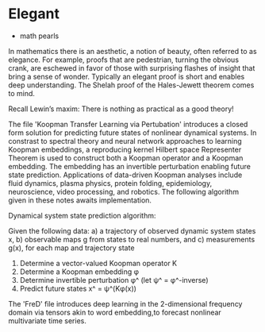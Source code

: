 # Elegant
- math pearls

In mathematics there is an aesthetic, a notion of beauty, often referred to as elegance.  For example, proofs that are pedestrian, turning the obvious crank, are eschewed in favor of those with surprising flashes of insight that bring a sense of wonder.  Typically an elegant proof is short and enables deep understanding.  The Shelah proof of the Hales-Jewett theorem comes to mind.

Recall Lewin’s maxim: 
There is nothing as practical as a good theory!



The file 'Koopman Transfer Learning via Pertubation' introduces a closed form solution for predicting future states of nonlinear dynamical systems. In constrast to spectral theory and neural network approaches to learning Koopman embeddings, a reproducing kernel Hilbert space Representer Theorem is used to construct both a Koopman operator and a Koopman embedding. The embedding has an invertible perturbation enabling future state prediction. Applications of data-driven Koopman analyses include fluid dynamics, plasma physics, protein folding, epidemiology, neuroscience, video processing, and robotics. The following algorithm given in these notes awaits implementation.



Dynamical system state prediction algorithm:

Given the following data:
a) a trajectory of observed dynamic system states x,
b) observable maps g from states to real numbers, and
c) measurements g(x), for each map and trajectory state

1) Determine a vector-valued Koopman operator K
2) Determine a Koopman embedding φ
3) Determine invertible perturbation φ^ (let ψ^ = φ^-inverse)
4) Predict future states x^ = ψ^(Kφ(x))

The 'FreD' file introduces deep learning in the 2-dimensional frequency domain via tensors akin to word embedding,to forecast nonlinear multivariate time series.
